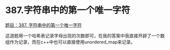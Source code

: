 # 387.字符串中的第一个唯一字符

[题目：387. 字符串中的第一个唯一字符](https://leetcode.cn/problems/first-unique-character-in-a-string/)

这道题用一个哈希表记录字母出现的次数即可，在我的答案中我直接开辟了一个数组作为记录，而在c++中也可以直接使用unordered_map来记录。
